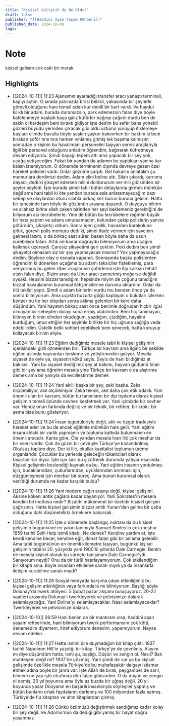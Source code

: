 ```yaml
---
title: "Kişisel Geliştik de Ne Oldu?"
draft: false
publisher: "[[Haddini Aşan Yaşam Rehberi]]"
published_date: 2024-10-08
tags:
---
```

# Note
 kisisel gelisim cok eski bir merak


## Highlights
* [[2024-10-11]] 11:23  Ajansımın ayarladığı transfer aracı yanaştı terminali, kapıyı açtım. O sırada yanınızda birisi belirdi, yakasında bir şeylerle görevli olduğunu hani temsil eden kur denili bir kart vardı. Ve haydut kılıklı bir adam, burada duramazsın, park edemezsin falan diye böyle kafelenmeye başladı baya galiz küfürler bağırıp çağırdı durdu ben de sakin ol kardeşim beni bıraktı gidiyor işte dedim bu sefer bana yöneldi gözleri büyüdü yerinden çıkacak gibi oldu üstümü yürüyüp itiklemeye başladı elimde bavulla böyle şaşkın şaşkın bakınırken bir baktım ki beni bırakan şoför tırıs tırıs hemen vınlamış gitmiş tek başıma kalmışım sonradan o kişinin bu havalimanı personelini taşıyan servis araçlarıyla ilgili bir personel olduğunu anladım öğrendim, bağırarak küfretmeye devam ediyordu. Şimdi bayağı tepem attı ama yapacak bir şey yok, uçağa yetişeceğim. Fakat bir yandan da adamın bu yaptıkları yanına kar kalsın istemiyorum. O dönemde terminenin dışında devreye gezen özel hareket polisleri vardı. Onlar gözüme çarptı. Gel bakalım anlatalım şu memurlara derdimizi dedim. Adam elini beline attı. Silah çıkardı, karnıma dayadı, dedi ki şikayet edersen milini doldururum ver mili gibisinden bir şeyler söyledi. İşte burada şimdi tabii bütün detaylarına girmek mümkün değil ama hani tabii ki öte yandan burada asla anlatamayacağım bazı sebep ve olaylardan ötürü silahla birkaç kez burun buruna geldim. Hatta bir tanesinde tam böyle iki gözümün arasına dayandı. O duyguyu bilirim ve silahsız birine silah çeken birinden her şeyi beklemeniz gerektiğini de biliyorum acı tecrübelerle. Yine de bütün bu tecrübelere rağmen büyük bir hata yaptım ve adamı umursamadım, kolundan çekip polislerin yanına götürdüm, şikayetçi oldum. Sonra içeri girdik, havaalanı karakoluna gittik, görevli polis memuru dedi ki, şimdi ifade vermen için savcının gelmesi lazım, o da birkaç saat sürer, bazen böyle daha da uzun sürebiliyor falan. Artık ne kadar doğruydu bilemiyorum ama uçağım kalkmak üzereydi. Çaresiz şikayetimi geri çektim. Peki dedim ben şimdi şikayetçi olmasam siz bir şey yapmayacak mısınız? Yok yapmayacağız dedim. Böylece olay o esnada kapandı. Sonrasında başka polislerden öğrendim ki dönerken uçağıma bu adamı taksiciler fişteklemiş, para veriyormuş bu gelen Uber araçlarının şoförlerini işte itip kalksın tehdit etsin falan diye. Bizim aracı da Uber aracı zannetmiş meğerse değildi oysaki. Hepsini bizzat tanıdığım, hepsinde miyim de çoğunu tanıdığım bizzat havaalanının kurumsal iletişimcilerine durumu aktardım. Onlar da ölü taklidi yaptı. Şimdi o adam birilerini vurdu mu benden önce ya da sonra bilmiyorum. Ama uçakta huzurla göğü kaplayan o bulutları izlerken benzer bu tip her olaydan sonra aklıma gelenleri bir kere daha düşündüm. Yani hayatım birkaç saat önce benimle doğrudan hiçbir ilgisi olmayan bir sebepten dolayı sona ermiş olabilirdim. Beni hiç tanımayan, bilmeyen birinin elinden okuduğum, yazdığım, çizdiğim, hayalini kurduğum, umut ettiğim her şeyimle birlikte bir hiç uğruna sağlığa veda edebilirdim. Üstelik belki sohbet edebilsek beni sevecek, hatta koruyup kollayacak birinin eliyle.

* [[2024-10-11]] 11:23  Eğitim dediğimiz mesele tabii ki kişisel gelişimin içerisindeki gizli öznelerden biri. Türkçe bir kavram ama ilginç bir şekilde eğitim aslında hayvanları besleme ve yetiştirmeden geliyor. Mesela siyaset de öyle ya, siyasetin kökü seyis. Seyis de hani bildiğimiz at bakıcısı. Yani bu siyaset dediğimiz şey at bakımı, hayvan güdümü falan gibi bir şey ama öğretim mesela yine Türkçe bir kavram o da alıştırma demek ama bir yanıyla da evcilleştirme demek

* [[2024-10-11]] 11:24  Yani akıllı başka bir şey, zeki başka. Zeka ölçülebiliyor, akıl ölçülemiyor. Zeka teknik, akıl daha çok etik odaklı. Yani önemli olan bir kavram, bütün bu tanımların bir dip toplama olarak kişisel gelişimin temeli özünde cevheri keşfetmek var. Yani içimizde bir cevher var. Henüz onun farkında değiliz ve bir teknik, bir rehber, bir kroki, bir şema bize bunu gösteriyor.

* [[2024-10-11]] 11:24  İnsan içgüdüleriyle değil, aklı ve özgür iradesiyle hareket eder ve bu da ancak eğitimle mümkün hale gelir. Yani eğitim insanı ahlaki bir varlık yapmanın ve topluma katkıda bulunmanın en önemli aracıdır. Kanta göre. Öte yandan mesela Ivan Ilić çok meşhur da bir eseri vardır. Çok da güzel bir çeviriyle Türkçe'ye kazandırılmış. Okulsuz toplum diye. Der ki Ilić, okullar kapitalist toplumun üreme organlarıdır. Çocuklar bu yerlerde geleceğin tüketicileri olarak tasarlanırlar diyor. İşte işin sırrı bu şizofrenik durumda yatıyor esasında. Kişisel gelişimin beslendiği kaynak da bu. Yani eğitim insanın yontulması için, budaklarından, çukurlarından, uyuklarından arınması için, düzgünleşmesi için mecbur bir süreç. Ama bunun kurumsal olarak verildiği durumda ne kadar karşılık buldu?

* [[2024-10-11]] 11:26  Yani modern çağın arayışı değil, kişisel gelişimi. Aksine kökeni antik çağlara kadar dayanıyor. Yani Sokrates'in mesela kendini bil mottosu nedir? Bizatihi mükemmel bir özetidir kişisel gelişim çağrısının. Hatta kişisel gelişimin bizzat antik Yunan'dan gelme bir çaba olduğunu dahi düşünebiliriz örneklere bakarsak.

* [[2024-10-11]] 11:25  İşte o dönemde başlangıç noktası da bu kişisel gelişimin bugünküne en yakın tanımıyla Samuel Smiles'ın çok meşhur 1859 tarihli Self-Help isimli kitabı. Ne demek? Kendine yardım et, işte kendi kendine becer, kendine eğit, donat falan gibi bir anlama gelebilir. Ama tabii bugünkünün en önemli kilometre taşıyan, bugünkü kişisel gelişimin tabii ki 20. yüzyılda yani 1900'lü yıllarda Dale Carnegie. Benim de mesela kişisel olarak bu süreçte tanışmam Dale Carnegie'ydi. Sanıyorum neydi? Onu da bir türlü hatırlayamıyorum. Çok etkilendiğim bir kitaptı ama. Böyle insanları etkileme sanatı mıydı ya da insanlarla iletişim kurabilme sanatı mıydı?

* [[2024-10-11]] 11:26  Sosyal medyada karşıma çıkan etkinliğimiz bu kişisel gelişim etkinliğinin veya farkındalık mı bilmiyorum. Başlığı şöyle Dolunay'da twerk atölyesi. 5 Şubat pazar akşamı buluşuyoruz. 20-22 saatleri arasında Dolunay'ı twerkleyerek ve pelvisimize dalarak selamlayacağız. Yani Dolina'yı selamlayacaklar. Nasıl selamlayacaklar? Twerkleyerek ve pelvisimize dalarak.

* [[2024-10-10]] 06:59  Hani benim de bir mantıram olsa, haddini aşan yaşam rehberinde, hani bilmiyorum twerk performansım çok kötü, denemedim diyemem, itiraf ediyorum denedim, yapamıyorum. Neyse devam edelim.

* [[2024-10-11]] 11:27  Hatta ismini bile duymadığım bir kitap çıktı. 1937 tarihli Napoleon Hill'in yazdığı bir kitap. Türkçe'ye de çevrilmiş. Alayım mı diye düşündüm hatta. İsmi şu, başlığı. Düşün ve zengin ol. Nasıl? Bak muhteşem değil mi? 1937'de çözmüş. Yani şimdi de var ya bu kişisel gelişimde özellikle mesela Türkiye'de bu muhafazakâr dalgayı istismar etmek adına böyle bir janra var. İşte Allah de bırak, peygamber de sarıl, bilmem ne yap işte etrafında dön falan gibisinden. O da düşün ve zengin ol demiş. 20 yıl boyunca ama öyle az buzda bir uğraş değil. 20 yıl boyunca yazar Dünyanın en başarılı insanlarıyla söyleşiler yapmış ve bütün bunların ortak faydalarını derlemiş ve 100 milyondan fazla satmış. Türkiye'de flu kitaptan ve altın kitaplardan çıkmış.

* [[2024-10-11]] 11:26  Çünkü özümüzü değiştirmek sandığımız kadar kolay bir şey değil. Ve Adorno'nun da dediği gibi yanlış bir hayat doğru yaşanmaz

